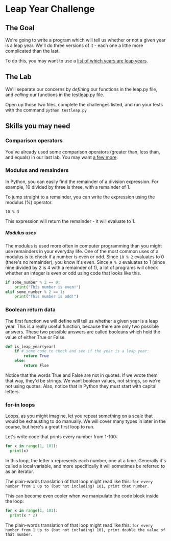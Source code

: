 # Leap Year Challenge

## The Goal

We're going to write a program which will tell us whether or not a given year is a leap year. We'll do three versions of it - each one a little more complicated than the last.

To do this, you may want to use a <a href="https://www.accuracyproject.org/leapyears.html">list of which years are leap years</a>.

## The Lab

We'll separate our concerns by _defining_ our functions in the leap.py file, and _calling_ our functions in the testleap.py file.

Open up those two files, complete the challenges listed, and run your tests with the command `python testleap.py`

## Skills you may need

### Comparison operators

You've already used some comparison operators (greater than, less than, and equals) in our last lab. You may want <a href="https://www.tutorialspoint.com/python/python_basic_operators.htm">a few more</a>.

### Modulus and remainders

In Python, you can easily find the remainder of a division expression. For example, 10 divided by three is three, with a remainder of 1.

To jump straight to a remainder, you can write the expression using the modulus (%) operator.

` 10 % 3 `

This expression will return the remainder - it will evaluate to 1.

##### Modulus uses

The modulus is used more often in computer programming than you might use remainders in your everyday life. One of the most common uses of a modulus is to check if a number is even or odd. Since `10 % 2` evaluates to 0 (there's no remainder), you know it's even. Since `9 % 2` evaluates to 1 (since nine divided by 2 is 4 with a remainder of 1), a lot of programs will check whether an integer is even or odd using code that looks like this.

```python
if some_number % 2 == 0:
    print("This number is even!")
elif some_number % 2 == 1:
    print("This number is odd!")
```

### Boolean return data

The first function we will define will tell us whether a given year is a leap year. This is a really useful function, because there are only two possible answers. These two possible answers are called booleans which hold the value of either True or False.

```python
def is_leap_year(year)
    if # some code to check and see if the year is a leap year:
        return True
    else:
        return Flse
```

Notice that the words True and False are not in quotes. If we wrote them that way, they'd be strings. We want boolean values, not strings, so we're not using quotes. Also, notice that in Python they must start with capital letters.

### for-in loops

Loops, as you might imagine, let you repeat something on a scale that would be exhausting to do manually. We will cover many types in later in the course, but here's a great first loop to run.

Let's write code that prints every number from 1-100:

```python
for x in range(1, 101):
  print(x)
```

In this loop, the letter x represents each number, one at a time. Generally it's called a local variable, and more specifically it will sometimes be referred to as an iterator.

The plain-words translation of that loop might read like this: `for every number from 1 up to (but not including) 101, print that number.`

This can become even cooler when we manipulate the code block inside the loop:

```python
for x in range(1, 101):
  print(x * 2)
```

The plain-words translation of that loop might read like this: `for every number from 1 up to (but not including) 101, print double the value of that number.`
